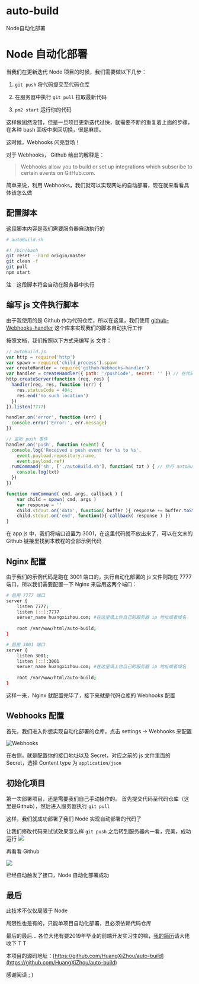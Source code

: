 # auto-build
Node自动化部署

# Node 自动化部署
当我们在更新迭代 Node 项目的时候，我们需要做以下几步：

1. `git push` 将代码提交至代码仓库

2. 在服务器中执行 `git pull` 拉取最新代码

3. `pm2 start` 运行你的代码

这样做固然没错，但是一旦项目更新迭代过快，就需要不断的重复着上面的步骤，在各种 bash 面板中来回切换，很是麻烦。

这时候，Webhooks 闪亮登场！

对于 Webhooks， Github 给出的解释是：
>Webhooks allow you to build or set up integrations which subscribe to certain events on GitHub.com.

简单来说，利用 Webhooks，我们就可以实现网站的自动部署，现在就来看看具体该怎么做

## **配置脚本**
这段脚本内容是我们需要服务器自动执行的

```bash
# autoBuild.sh

#! /bin/bash
git reset --hard origin/master
git clean -f
git pull
npm start
```
注：这段脚本将会自动在服务器中执行

## **编写 js 文件执行脚本**
由于我使用的是 Github 作为代码仓库，所以在这里，我们使用 [github-Webhooks-handler](https://github.com/rvagg/github-Webhooks-handler) 这个库来实现我们的脚本自动执行工作

按照文档，我们按照以下方式来编写 js 文件：

```javascript
// autoBuild.js
var http = require('http')
var spawn = require('child_process').spawn
var createHandler = require('github-Webhooks-handler')
var handler = createHandler({ path: '/pushCode', secret: '' }) // 在代码仓库的 Webhooks 选项处配置
http.createServer(function (req, res) {
  handler(req, res, function (err) {
    res.statusCode = 404;
    res.end('no such location')
  })
}).listen(7777)

handler.on('error', function (err) {
  console.error('Error:', err.message)
})

// 监听 push 事件
handler.on('push', function (event) {
  console.log('Received a push event for %s to %s',
    event.payload.repository.name,
    event.payload.ref)
  rumCommand('sh', ['./autoBuild.sh'], function( txt ) { // 执行 autoBuild.sh 脚本文件
    console.log(txt)
  })
})

function rumCommand( cmd, args, callback ) {
    var child = spawn( cmd, args )
    var response = ''
    child.stdout.on('data', function( buffer ){ response += buffer.toString(); })
    child.stdout.on('end', function(){ callback( response ) })
}
```
在 app.js 中，我们将端口设置为 3001，在这里代码就不放出来了，可以在文末的 Github 链接里找到本教程的全部示例代码

## **Nginx 配置**
由于我们的示例代码是跑在 3001 端口的，执行自动化部署的 js 文件则跑在 7777 端口，所以我们需要配置一下 Nginx 来启用这两个端口：

```bash
# 启用 7777 端口
server {
    listen 7777;
    listen [::]:7777
    server_name huangxizhou.com; #在这里填上你自己的服务器 ip 地址或者域名
    
    root /var/www/html/auto-build;
}

# 启用 3001 端口
server {
    listen 3001;
    listen [::]:3001
    server_name huangxizhou.com; #在这里填上你自己的服务器 ip 地址或者域名
    
    root /var/www/html/auto-build;
}
```
这样一来，Nginx 就配置完毕了，接下来就是代码仓库的 Webhooks 配置

## **Webhooks 配置**
首先，我们进入你想实现自动化部署的仓库，点击 settings -> Webhooks 来配置

![Webhooks](http://ojiq40lzd.bkt.clouddn.com/%E5%B1%8F%E5%B9%95%E5%BF%AB%E7%85%A7%202017-10-16%20%E4%B8%8B%E5%8D%884.02.33.png)

在右侧，就是配置你的接口地址以及 Secret，对应之前的 js 文件里面的 Secret，选择 Content type 为 `application/json`

## **初始化项目**
第一次部署项目，还是需要我们自己手动操作的。
首先提交代码至代码仓库（这里是Github），然后进入服务器执行 `git pull`

这样，我们就成功部署了我们 Node 实现自动部署的代码了

让我们修改代码来试试效果怎么样
`git push` 之后转到服务器内一看，完美，成功运行
![](http://ojiq40lzd.bkt.clouddn.com/WechatIMG36.jpeg)

再看看 Github

![](http://ojiq40lzd.bkt.clouddn.com/%E5%B1%8F%E5%B9%95%E5%BF%AB%E7%85%A7%202017-10-16%20%E4%B8%8B%E5%8D%884.22.32.png)

已经自动触发了接口，Node 自动化部署成功

## **最后**
此技术不仅仅局限于 Node

局限性也是有的，只能单项目自动化部署，且必须依赖代码仓库

最后的最后...  各位大佬有要2019年毕业的前端开发实习生的嘛，[我的简历](https://huangxizhou.com/resume)请大佬收下 T T

本项目的源码地址：[https://github.com/HuangXiZhou/auto-build](https://github.com/HuangXiZhou/auto-build)

感谢阅读 ; )
